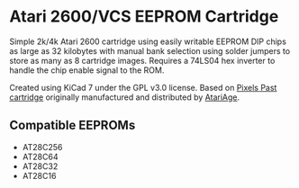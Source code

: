 # Atari 2600/VCS EEPROM Cartridge

Simple 2k/4k Atari 2600 cartridge using easily writable EEPROM DIP chips as large as 32 kilobytes with manual bank selection using solder jumpers to store as many as 8 cartridge images. Requires a 74LS04 hex inverter to handle the chip enable signal to the ROM.

Created using KiCad 7 under the GPL v3.0 license. Based on [Pixels Past cartridge](https://grandideastudio.com/portfolio/gaming/pixels-past/) originally manufactured and distributed by [AtariAge](https://www.atariage.com/).

## Compatible EEPROMs

* AT28C256
* AT28C64
* AT28C32
* AT28C16
